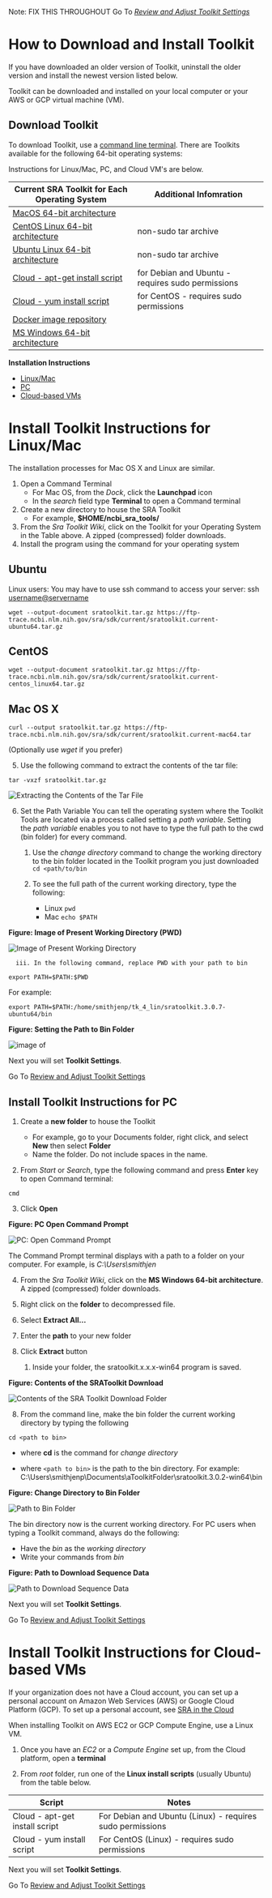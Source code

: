 Note: FIX THIS THROUGHOUT Go To _[Review and Adjust Toolkit Settings](bookmark://_Review_and_Adjust)_

# How to Download and Install Toolkit 

If you have downloaded an older version of Toolkit, uninstall the older version and install the newest version listed below.  

Toolkit can be downloaded and installed on your local computer or your AWS or GCP virtual machine (VM).   

## Download Toolkit 

To download Toolkit, use a [command line terminal](how_to_CLI.md). There are Toolkits available for the following 64-bit operating systems: 

 Instructions for Linux/Mac, PC, and Cloud VM's are below.

| Current SRA Toolkit for Each Operating System | Additional Infomration |
| --- | --- | 
| [MacOS 64-bit architecture](https://ftp-trace.ncbi.nlm.nih.gov/sra/sdk/3.0.2/sratoolkit.3.0.2-mac64.tar.gz)  |   |
| [CentOS Linux 64-bit architecture](https://ftp-trace.ncbi.nlm.nih.gov/sra/sdk/3.0.2/sratoolkit.3.0.2-centos_linux64.tar.gz)     | non-sudo tar archive  | 
| [Ubuntu Linux 64-bit architecture](https://ftp-trace.ncbi.nlm.nih.gov/sra/sdk/3.0.2/sratoolkit.3.0.2-ubuntu64.tar.gz)    | non-sudo tar archive  | 
| [Cloud - apt-get install script](https://ftp-trace.ncbi.nlm.nih.gov/sra/sdk/3.0.2/setup-apt.sh)    | for Debian and Ubuntu - requires sudo permissions  | 
| [Cloud - yum install script](https://ftp-trace.ncbi.nlm.nih.gov/sra/sdk/3.0.2/setup-yum.sh)   | for CentOS - requires sudo permissions  | 
| [Docker image repository](https://hub.docker.com/r/ncbi/sra-tools)   |   | 
| [MS Windows 64-bit architecture](https://ftp-trace.ncbi.nlm.nih.gov/sra/sdk/3.0.2/sratoolkit.3.0.2-win64.zip) |   |  

**Installation Instructions**
* [Linux/Mac](#-Install-Toolkit-Instructions-for-Linux/Mac)
* [PC](#-Install-Toolkit-Instructions-for-Linux/Mac) 
* [Cloud-based VMs](#-Install-Toolkit-Instructions-for-Cloud/-based-VMs) 

# Install Toolkit Instructions for Linux/Mac 

The installation processes for Mac OS X and Linux are similar. 

1. Open a Command Terminal
    - For Mac OS, from the _Dock_, click the **Launchpad** icon
    - In the _search_ field type **Terminal** to open a Command terminal
2. Create a new directory to house the SRA Toolkit
    - For example, **$HOME/ncbi_sra_tools/**
3. From the _Sra Toolkit Wiki_, click on the Toolkit for your Operating System in the Table above.  A zipped (compressed) folder downloads.
4. Install the program using the command for your operating system 

## **Ubuntu** 

Linux users: You may have to use ssh command to access your server: ssh <username@servername>

   `wget --output-document sratoolkit.tar.gz https://ftp-trace.ncbi.nlm.nih.gov/sra/sdk/current/sratoolkit.current-ubuntu64.tar.gz`

## **CentOS**

`wget --output-document sratoolkit.tar.gz https://ftp-trace.ncbi.nlm.nih.gov/sra/sdk/current/sratoolkit.current-centos_linux64.tar.gz`

## **Mac OS X**

`curl --output sratoolkit.tar.gz https://ftp-trace.ncbi.nlm.nih.gov/sra/sdk/current/sratoolkit.current-mac64.tar`

(Optionally use _wget_ if you prefer) 

5. Use the following command to extract the contents of the tar file: 

`tar -vxzf sratoolkit.tar.gz`

![Extracting the Contents of the Tar File](images/01/downloadingTK.png)



6. Set the Path Variable
You can tell the operating system where the Toolkit Tools are located via a process called setting a _path variable_. Setting the _path variable_  enables you to not have to type the full path to the cwd (bin folder) for every command.

    1.	Use the _change directory_ command to change the working directory to the bin folder located in the Toolkit program you just downloaded
`cd <path/to/bin`
    2. To see the full path of the current working directory, type the following:

       - Linux 		`pwd`
       -  Mac 	  	`echo $PATH`

**Figure: Image of Present Working Directory (PWD)**

![Image of Present Working Directory](images/01/pwd.png)

      iii. In the following command, replace PWD with your path to bin 

`export PATH=$PATH:$PWD`

For example: 

`export PATH=$PATH:/home/smithjenp/tk_4_lin/sratoolkit.3.0.7-ubuntu64/bin` 

**Figure: Setting the Path to Bin Folder**

![image of ](images/01/exportpath.png)

Next you will set **Toolkit Settings**. 

Go To [Review and Adjust Toolkit Settings](bookmark://_Review_and_Adjust) 

## Install Toolkit Instructions for PC
1. Create a **new folder** to house the Toolkit  
   - For example, go to your Documents folder, right click, and select **New** then select **Folder**
   - Name the folder. Do not include spaces in the name.  

2. From _Start_ or _Search_, type the following command and press **Enter** key to open Command terminal: 

`cmd` 

3. Click **Open**

**Figure: PC Open Command Prompt**

![PC: Open Command Prompt](images/01/commandprompt.png)

The Command Prompt terminal displays with a path to a folder on your computer. For example, is _C:\Users\smithjen_

4. From the _Sra Toolkit Wiki_, click on the **MS Windows 64-bit architecture**.  A zipped (compressed) folder downloads.  

5. Right click on the **folder** to decompressed file.
6. Select **Extract All…**

7. Enter the **path** to your new folder 

8. Click **Extract** button 
   1. Inside your folder, the sratoolkit.x.x.x-win64 program is saved.

**Figure: Contents of the SRAToolkit Download**

![Contents of the SRA Toolkit Download Folder](images/01/binfolder.png)

8. From the command line, make the bin folder the current working directory by typing the following 

`cd <path to bin>` 

 - where **cd** is the command for _change directory_ 

 - where `<path to bin>` is the path to the bin directory. For example: <br>  C:\Users\smithjenp\Documents\aToolkitFolder\sratoolkit.3.0.2-win64\bin

**Figure: Change Directory to Bin Folder**

![Path to Bin Folder](images/01/bin_is_cwd.png)

The bin directory now is the current working directory. For PC users when typing a Toolkit command, always do the following:  

- Have the _bin_ as the _working directory_ 
- Write your commands from _bin_

**Figure: Path to Download Sequence Data**

![Path to Download Sequence Data](images/01/writecommandsfrombin.png)

Next you will set **Toolkit Settings**.
 

Go To [Review and Adjust Toolkit Settings](bookmark://_Review_and_Adjust) 

# Install Toolkit Instructions for Cloud-based VMs

If your organization does not have a Cloud account, you can set up a personal account on Amazon Web Services (AWS) or Google Cloud Platform (GCP). To set up a personal account, see [SRA in the Cloud](https://www.ncbi.nlm.nih.gov/sra/docs/sra-cloud/)


When installing Toolkit on AWS EC2 or GCP Compute Engine, use a Linux VM. 

1. Once you have an _EC2_ or a _Compute Engine_ set up, from the Cloud platform, open a **terminal** 

2. From _root_ folder, run one of the **Linux install scripts** (usually Ubuntu) from the table below.

| Script | Notes | 
| --- | --- | 
| Cloud - apt-get install script   | For Debian and Ubuntu (Linux) - requires sudo permissions  | 
| Cloud - yum install script  | For CentOS (Linux) - requires sudo permissions  | 

Next you will set **Toolkit Settings**.

Go To [Review and Adjust Toolkit Settings](bookmark://_Review_and_Adjust) 
